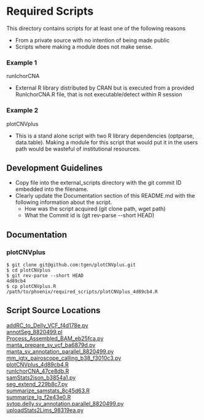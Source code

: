 # Required Scripts
This directory contains scripts for at least one of the following reasons
 - From a private source with no intention of being made public 
 - Scripts where making a module does not make sense.

### Example 1
runIchorCNA
 - External R library distributed by CRAN but is executed from a provided RunIchorCNA.R file, that is not executable/detect within R session
### Example 2
plotCNVplus
 - This is a stand alone script with two R library dependencies (optparse, data.table). Making a module for this script that would put it in the users path would be wasteful of institutional resources.  
## Development Guidelines
 - Copy file into the external_scripts directory with the git commit ID embedded into the filename.
 - Clearly update the Documentation section of this README.md with the following information about the script.
    - How was the script acquired (git clone path, wget path)
    - What the Commit id is (git rev-parse --short HEAD)
    
## Documentation
### plotCNVplus
```
$ git clone git@github.com:tgen/plotCNVplus.git
$ cd plotCNVplus
$ git rev-parse --short HEAD
4d89cb4
$ cp plotCNVplus.R /path/to/phoenix/required_scripts/plotCNVplus_4d89cb4.R
```

## Script Source Locations
[addRC_to_Delly_VCF_f4d178e.py](https://github.com/tgen/jetstream_resources/commit/f4d178e2b8982ff49025d42cb7c18d7b12053f42)  
[annotSeg_8820499.pl](https://github.com/tgen/jetstream_resources/commit/8820499e113a387fee98044112951fa534ad6f8e)  
[Process_Assembled_BAM_eb25fca.py](https://github.com/tgen/GaMMiT/commit/eb25fca1769e56048439efe80479759e164433cf)  
[manta_prepare_sv_vcf_ba6879d.py](https://github.com/tgen/jetstream_resources/commit/ba6879d05fad13b8e6c7aecd86498bc5c8e1b76e)  
[manta_sv_annotation_parallel_8820499.py](https://github.com/tgen/jetstream_resources/commit/8820499e113a387fee98044112951fa534ad6f8e)  
[mm_igtx_pairoscope_calling_b38_f3010c3.py](https://github.com/tgen/mm_IgTx_Calling/commit/f3010c358970f4c25cefddc824636f60a19842e1)  
[plotCNVplus_4d89cb4.R](https://github.com/tgen/plotCNVplus/commit/4d89cb4d8f35e48b916d660c82c52b8725ade16f)  
[runIchorCNA_47ce8db.R](https://github.com/broadinstitute/ichorCNA/commit/47ce8db4d81ada2d3ce09280661d1240f3dcd530#diff-79cb887cc56cef135b77c5b7a725975c)  
[samStats2json_b3854a1.py](https://github.com/tgen/samStats2json/commit/b3854a123de55ae95646d33bba8df3a9d1f91858)  
[seg_extend_229b8c7.py](https://github.com/tgen/jetstream_resources/commit/229b8c7641dd505789664aab88c1662d1f97e429)  
[summarize_samstats_8c45d63.R](https://github.com/tgen/plot_samstats/commit/8c45d63dbd7f5037d7bb658ac91647898bf7509f)  
[summarize_Ig_f2e43e0.R](https://github.com/tgen/jetstream_resources/commit/f2e43e05456a2db51cce5af458ebb8aa2efffddf)  
[svtop.delly.sv_annotation.parallel_8820499.py](https://github.com/tgen/jetstream_resources/commit/8820499e113a387fee98044112951fa534ad6f8e)  
[uploadStats2Lims_98319ea.py](https://github.com/tgen/uploadStats2Lims/commit/98319eaa56cad71c726df308e68262156c152caf)  